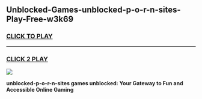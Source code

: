 
## Unblocked-Games-unblocked-p-o-r-n-sites-Play-Free-w3k69
<h3>
<a href="https://premium76.site?title=unblocked-p-o-r-n-sites&ref=18A1">CLICK TO PLAY</a></h3>
<hr>

<h3>
<a href="https://premium76.site?title=unblocked-p-o-r-n-sites&ref=18A1">CLICK 2 PLAY</a>
  
</h3>

<a href="https://premium76.site?title=unblocked-p-o-r-n-sites&ref=18A1"><img src="https://clearcache.store/games.png"></a>


**unblocked-p-o-r-n-sites games unblocked: Your Gateway to Fun and Accessible Online Gaming**
